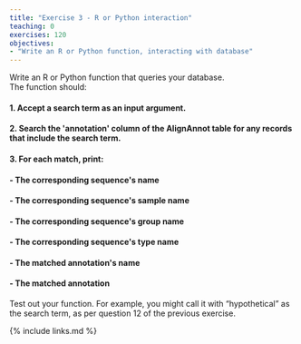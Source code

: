 ```yaml
---
title: "Exercise 3 - R or Python interaction"
teaching: 0
exercises: 120
objectives:
- "Write an R or Python function, interacting with database"
---
```


Write an R or Python function that queries your database.  
The function should:

#### 1. Accept a search term as an input argument.
#### 2. Search the 'annotation' column of the AlignAnnot table for any records that include the search term.
#### 3. For each match, print:
####    - The corresponding sequence's name
####    - The corresponding sequence's sample name
####    - The corresponding sequence's group name
####    - The corresponding sequence's type name
####    - The matched annotation's name
####    - The matched annotation
  
Test out your function. For example, you might call it with “hypothetical” as the search
term, as per question 12 of the previous exercise.
  
{% include links.md %}

